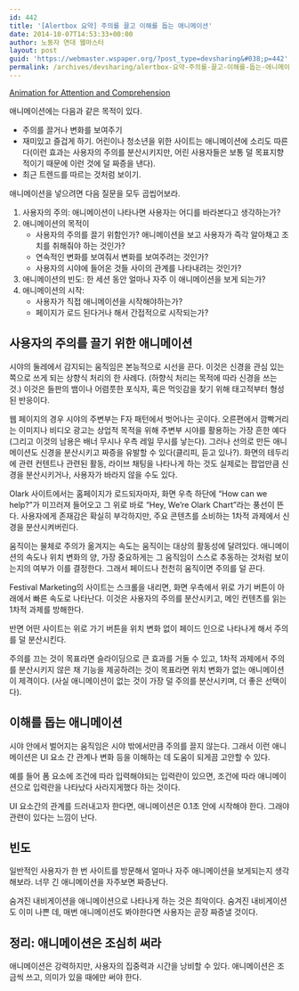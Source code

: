 ```yaml
---
id: 442
title: '[Alertbox 요약] 주의를 끌고 이해를 돕는 애니메이션'
date: 2014-10-07T14:53:33+00:00
author: 노동자 연대 웹마스터
layout: post
guid: 'https://webmaster.wspaper.org/?post_type=devsharing&#038;p=442'
permalink: /archives/devsharing/alertbox-요약-주의를-끌고-이해를-돕는-애니메이션
---
```

<a href="http://nngroup.us4.list-manage2.com/track/click?u=538d934a891681a5d850bb4e5&id=736beb47f1&e=32cb419f12" target="_self">Animation for Attention and Comprehension</a>

애니메이션에는 다음과 같은 목적이 있다.

  * 주의를 끌거나 변화를 보여주기
  * 재미있고 즐겁게 하기. 어린이나 청소년을 위한 사이트는 애니메이션에 소리도 따른다(이런 효과는 사용자의 주의를 분산시키지만, 어린 사용자들은 보통 덜 목표지향적이기 때문에 이런 것에 덜 짜증을 낸다).
  * 최근 트렌드를 따르는 것처럼 보이기.

애니메이션을 넣으려면 다음 질문을 모두 곱씹어보라.

  1. 사용자의 주의: 애니메이션이 나타나면 사용자는 어디를 바라본다고 생각하는가?
  2. 애니메이션의 목적이 
      * 사용자의 주의를 끌기 위함인가? 애니메이션을 보고 사용자가 즉각 알아채고 조치를 취해줘야 하는 것인가?
      * 연속적인 변화를 보여줘서 변화를 보여주려는 것인가?
      * 사용자의 시야에 들어온 것들 사이의 관계를 나타내려는 것인가?
  3. 애니메이션의 빈도: 한 세션 동안 얼마나 자주 이 애니메이션을 보게 되는가?
  4. 애니메이션의 시작: 
      * 사용자가 직접 애니메이션을 시작해야하는가?
      * 페이지가 로드 된다거나 해서 간접적으로 시작되는가?

## 사용자의 주의를 끌기 위한 애니메이션

시야의 둘레에서 감지되는 움직임은 본능적으로 시선을 끈다. 이것은 신경을 관심 있는 쪽으로 쓰게 되는 상향식 처리의 한 사례다. (하향식 처리는 목적에 따라 신경을 쓰는 것.) 이것은 들판의 뱀이나 어렴풋한 포식자, 혹은 먹잇감을 찾기 위해 태고적부터 형성된 반응이다.

웹 페이지의 경우 시야의 주변부는 F자 패턴에서 벗어나는 곳이다. 오른편에서 깜빡거리는 이미지나 비디오 광고는 상업적 목적을 위해 주변부 시야를 활용하는 가장 흔한 예다(그리고 이것의 남용은 배너 무시나 우측 레일 무시를 낳는다). 그러나 선의로 만든 애니메이션도 신경을 분산시키고 짜증을 유발할 수 있다(클리피, 듣고 있나?). 화면의 테두리에 관련 컨텐트나 관련된 활동, 라이브 채팅을 나타나게 하는 것도 실제로는 팝업만큼 신경을 분산시키거나, 사용자가 바라지 않을 수도 있다.

Olark 사이트에서는 홈페이지가 로드되자마자, 화면 우측 하단에 “How can we help?”가 미끄러져 들어오고 그 위로 바로 “Hey, We’re Olark Chart”라는 풍선이 뜬다. 사용자에게 존재감은 확실히 부각하지만, 주요 콘텐츠를 소비하는 1차적 과제에서 신경을 분산시켜버린다.

움직이는 물체로 주의가 옮겨지는 속도는 움직이는 대상의 활동성에 달려있다. 애니메이션의 속도나 위치 변화의 양, 가장 중요하게는 그 움직임이 스스로 추동하는 것처럼 보이는지의 여부가 이를 결정한다. 그래서 페이드나 천천히 움직이면 주의를 덜 끈다.

Festival Marketing의 사이트는 스크롤을 내리면, 화면 우측에서 위로 가기 버튼이 아래에서 빠른 속도로 나타난다. 이것은 사용자의 주의를 분산시키고, 메인 컨텐츠를 읽는 1차적 과제를 방해한다.

반면 어떤 사이트는 위로 가기 버튼을 위치 변화 없이 페이드 인으로 나타나게 해서 주의를 덜 분산시킨다.

주의를 끄는 것이 목표라면 슬라이딩으로 큰 효과를 거둘 수 있고, 1차적 과제에서 주의를 분산시키지 않은 채 기능을 제공하려는 것이 목표라면 위치 변화가 없는 애니메이션이 제격이다. (사실 애니메이션이 없는 것이 가장 덜 주의를 분산시키며, 더 좋은 선택이다).

## 이해를 돕는 애니메이션

시야 안에서 벌어지는 움직임은 시야 밖에서만큼 주의를 끌지 않는다. 그래서 이런 애니메이션은 UI 요소 간 관계나 변화 등을 이해하는 데 도움이 되게끔 고안할 수 있다.

예를 들어 폼 요소에 조건에 따라 입력해야되는 입력란이 있으면, 조건에 따라 애니메이션으로 입력란을 나타났다 사라지게했다 하는 것이다.

UI 요소간의 관계를 드러내고자 한다면, 애니메이션은 0.1초 안에 시작해야 한다. 그래야 관련이 있다는 느낌이 난다.

## 빈도

일반적인 사용자가 한 번 사이트를 방문해서 얼마나 자주 애니메이션을 보게되는지 생각해보라. 너무 긴 애니메이션을 자주보면 짜증난다.

숨겨진 내비게이션을 애니메이션으로 나타나게 하는 것은 최악이다. 숨겨진 내비게이션도 이미 나쁜 데, 매번 애니메이션도 봐야한다면 사용자는 곧장 짜증낼 것이다.

## 정리: 애니메이션은 조심히 써라

애니메이션은 강력하지만, 사용자의 집중력과 시간을 낭비할 수 있다. 애니메이션은 조금씩 쓰고, 의미가 있을 때에만 써야 한다.